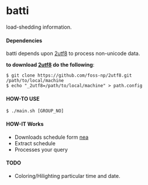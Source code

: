 # batti

load-shedding information.

#### Dependencies

batti depends upon [2utf8][2utf8] to process non-unicode data.

**to download [2utf8][2utf8] do the following**:

	$ git clone https://github.com/foss-np/2utf8.git /path/to/local/machine
	$ echo "_2utf8=/path/to/local/machine" > path.config

#### HOW-TO USE
	
	$ ./main.sh [GROUP_NO]

#### HOW-IT Works

* Downloads schedule form [nea][nea]
* Extract schedule
* Processes your query

#### TODO
* Coloring/Hilighting particular time and date.

[nea]: http://www.nea.org.np/loadshedding.html
[2utf8]: https://github.com/foss-np/2utf8
